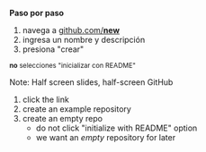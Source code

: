 **Paso por paso**

1. navega a [github.com/**new**][new]
2. ingresa un nombre y descripción
3. presiona "crear"

<small>**no** selecciones "inicializar con README"</small>

[new]: https://github.com/new

Note:
Half screen slides, half-screen GitHub

1. click the link
2. create an example repository
3. create an empty repo
    - do not click "initialize with README" option
    - we want an _empty_ repository for later
